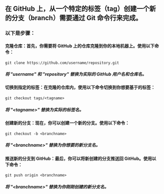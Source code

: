 
## 在 GitHub 上，从一个特定的标签（tag）创建一个新的分支（branch）需要通过 Git 命令行来完成。
### 以下是步骤：
#### 克隆仓库：首先，你需要将 GitHub 上的仓库克隆到你的本地机器上。使用以下命令：
```
git clone https://github.com/username/repository.git
```
##### 将 "username" 和 "repository" 替换为实际的 GitHub 用户名和仓库名。

#### 切换到指定的标签：在克隆的仓库内，使用以下命令切换到你想要基于的标签：
```
git checkout tags/<tagname>
```
##### 将 "\<tagname>" 替换为实际的标签名。

#### 创建新的分支：现在，你可以创建一个新的分支。使用以下命令：
```
git checkout -b <branchname>
```
##### 将 "\<branchname>" 替换为你想要的新分支名。

#### 推送新的分支到 GitHub：最后，你可以将新创建的分支推送回 GitHub。使用以下命令：
```
git push origin <branchname>
```
##### 将 "\<branchname>" 替换为你刚刚创建的新分支名。
